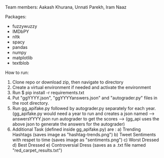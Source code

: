 Team members: Aakash Khurana, Unnati Parekh, Iram Naaz


Packages:
* fuzzywuzzy
* IMDbPY
* nltk
* spacy
* pandas
* numpy
* matplotlib
* textblob


How to run:

1. Clone repo or download zip, then navigate to directory
2. Create a virtual environment if needed and activate the environment
3. Run $ pip install -r  requirements.txt
4. Put "ggYYYY.json", "ggYYYYanswers.json" and "autograder.py" files in the root directory.
6. Run gg_apifake.py followed by autograder.py separately for each year.
  (gg_apifake.py would need a year to run and creates a json named --> answersYYYY.json
  run autograder to get the scores --> (gg_api uses the above json to generate the answers for the autograder)
 7. Additional Task (defined inside gg_apifake.py) are : 
 a) Trending Hashtags (saves image as "hashtag-trends.png") 
 b) Tweet Sentiments with respet to time (saves image as "sentiments.png")
 c) Worst Dressed d) Best Dressed e) Controversial Dress (saves as a .txt file named "red_carpet_results.txt") 
   
    
